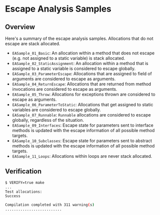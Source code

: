 # Escape Analysis Samples

## Overview

Here's a summary of the escape analysis samples.
Allocations that do not escape are stack allocated.

* `EASample_01_Basic`:
An allocation within a method that does not escape (e.g. not assigned to a static variable) is stack allocated.
* `EASample_02_StaticAssignment`:
An allocation within a method that is assigned to a static variable is considered to escape globally.
* `EASample_03_ParameterEscape`:
Allocations that are assigned to field of arguments are considered to escape as arguments.
* `EASample_04_ReturnEscape`:
Allocations that are returned from method invocations are considered to escape as arguments.
* `EASample_05_Throw`:
Allocations for exceptions thrown are considered to escape as arguments.
* `EASample_06_ParameterToStatic`:
Allocations that get assigned to static variables are considered to escape globally.
* `EASample_07_Runnable`:
`Runnable` allocations are considered to escape globally, regardless of the situation.
* `EASample_09_Interfaces`:
Escape state for parameters sent to interface methods is updated with the escape information of all possible method targets.
* `EASample_10_Subclasses`:
Escape state for parameters sent to abstract methods is updated with the escape information of all possible method targets.
* `EASample_11_Loops`:
Allocations within loops are never stack allocated.

## Verification 

```bash
$ VERIFY=true make
...
Test allocations:
Success

Compilation completed with 311 warning(s)
..........................
```
